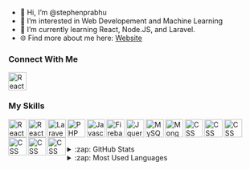 - 👋 Hi, I’m @stephenprabhu
- 🤯 I’m interested in Web Developement and Machine Learning
- 🌱 I’m currently learning React, Node.JS, and Laravel.
- 🌐 Find more about me here: <a href="https://stephenprabhu.com/">Website</a>

<h3>Connect With Me</h3>
<img  align="left" alt="React" width="36px" src="https://cdn.jsdelivr.net/gh/devicons/devicon/icons/linkedin/linkedin-original.svg" />

 <br />
<br />
<h3>My Skills</h3>
<img  align="left" alt="React" width="36px" src="https://cdn.jsdelivr.net/gh/devicons/devicon/icons/html5/html5-original-wordmark.svg" />
<img  align="left" alt="React" width="36px" src="https://cdn.jsdelivr.net/gh/devicons/devicon/icons/react/react-original-wordmark.svg" />
<img align="left" alt="Laravel" width="36px" src="https://cdn.jsdelivr.net/gh/devicons/devicon/icons/laravel/laravel-plain-wordmark.svg" />
<img   align="left" alt="PHP" width="36px" src="https://cdn.jsdelivr.net/gh/devicons/devicon/icons/php/php-original.svg" />
<img  align="left" alt="Javascript" width="36px" src="https://cdn.jsdelivr.net/gh/devicons/devicon/icons/javascript/javascript-original.svg" />
<img align="left" alt="Firebase" width="36px" src="https://cdn.jsdelivr.net/gh/devicons/devicon/icons/firebase/firebase-plain-wordmark.svg" />
<img align="left" alt="Jquery" width="36px"  src="https://cdn.jsdelivr.net/gh/devicons/devicon/icons/jquery/jquery-plain-wordmark.svg" />
<img align="left" alt="MySQL" width="36px"  src="https://cdn.jsdelivr.net/gh/devicons/devicon/icons/mysql/mysql-original-wordmark.svg" />
<img align="left" alt="MongoDB" width="36px"  src="https://cdn.jsdelivr.net/gh/devicons/devicon/icons/mongodb/mongodb-original-wordmark.svg" />
<img align="left" alt="CSS" width="36px"  src="https://cdn.jsdelivr.net/gh/devicons/devicon/icons/css3/css3-plain-wordmark.svg" />
<img align="left" alt="CSS" width="36px" src="https://cdn.jsdelivr.net/gh/devicons/devicon/icons/photoshop/photoshop-plain.svg" />
<img align="left" alt="CSS" width="36px" src="https://cdn.jsdelivr.net/gh/devicons/devicon/icons/illustrator/illustrator-plain.svg" />
<img align="left" alt="CSS" width="36px" src="https://cdn.jsdelivr.net/gh/devicons/devicon/icons/bootstrap/bootstrap-plain-wordmark.svg" />
<img align="left" alt="CSS" width="36px" src="https://cdn.jsdelivr.net/gh/devicons/devicon/icons/django/django-original.svg" />
<img  align="left" alt="CSS" width="36px"src="https://cdn.jsdelivr.net/gh/devicons/devicon/icons/nodejs/nodejs-plain-wordmark.svg" />


 
 <br />
<br />

 <br />

<details>
  <summary>:zap: GitHub Stats</summary>

 ![Melroy's GitHub stats](https://github-readme-stats.vercel.app/api?username=stephenprabhu&count_private=true&show_icons=true&theme=tokyonight)

</details>

<details>
  <summary>:zap: Most Used Languages</summary>
  
[![Top Langs](https://github-readme-stats.vercel.app/api/top-langs/?username=stephenprabhu)](https://github.com/stephenprabhu/github-readme-stats)

 </details>

